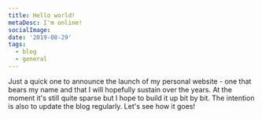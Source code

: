 ```yaml
---
title: Hello world!
metaDesc: I'm online!
socialImage: 
date: '2019-08-29'
tags:
  - blog
  - general
---
```


Just a quick one to announce the launch of my personal website - one that bears my name and that I will hopefully sustain over the years.  At the moment it's still quite sparse but I hope to build it up bit by bit. The intention is also to update the blog regularly. Let's see how it goes!